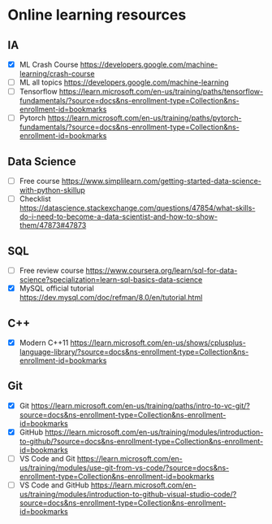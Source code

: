 # Online learning resources

## IA
- [x] ML Crash Course https://developers.google.com/machine-learning/crash-course
- [ ] ML all topics https://developers.google.com/machine-learning
- [ ] Tensorflow https://learn.microsoft.com/en-us/training/paths/tensorflow-fundamentals/?source=docs&ns-enrollment-type=Collection&ns-enrollment-id=bookmarks
- [ ] Pytorch https://learn.microsoft.com/en-us/training/paths/pytorch-fundamentals/?source=docs&ns-enrollment-type=Collection&ns-enrollment-id=bookmarks

## Data Science
- [ ] Free course https://www.simplilearn.com/getting-started-data-science-with-python-skillup
- [ ] Checklist https://datascience.stackexchange.com/questions/47854/what-skills-do-i-need-to-become-a-data-scientist-and-how-to-show-them/47873#47873

## SQL
- [ ] Free review course https://www.coursera.org/learn/sql-for-data-science?specialization=learn-sql-basics-data-science
- [x] MySQL official tutorial https://dev.mysql.com/doc/refman/8.0/en/tutorial.html

## C++
- [x] Modern C++11 https://learn.microsoft.com/en-us/shows/cplusplus-language-library/?source=docs&ns-enrollment-type=Collection&ns-enrollment-id=bookmarks

## Git
- [x] Git https://learn.microsoft.com/en-us/training/paths/intro-to-vc-git/?source=docs&ns-enrollment-type=Collection&ns-enrollment-id=bookmarks
- [x] GitHub https://learn.microsoft.com/en-us/training/modules/introduction-to-github/?source=docs&ns-enrollment-type=Collection&ns-enrollment-id=bookmarks
- [ ] VS Code and Git https://learn.microsoft.com/en-us/training/modules/use-git-from-vs-code/?source=docs&ns-enrollment-type=Collection&ns-enrollment-id=bookmarks
- [ ] VS Code and GitHub https://learn.microsoft.com/en-us/training/modules/introduction-to-github-visual-studio-code/?source=docs&ns-enrollment-type=Collection&ns-enrollment-id=bookmarks